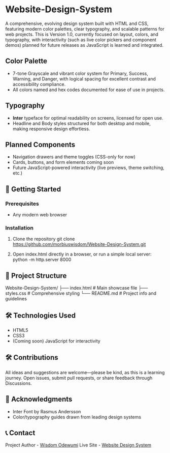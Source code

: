 # Website-Design-System
A comprehensive, evolving design system built with HTML and CSS, featuring modern color palettes, clear typography, and scalable patterns for web projects. This is Version 1.0, currently focused on layout, colors, and typography, with interactivity (such as live color pickers and component demos) planned for future releases as JavaScript is learned and integrated.

## Color Palette
- 7-tone Grayscale and vibrant color system for Primary, Success, Warning, and Danger, with logical spacing for excellent contrast and accessibility compliance.
- All colors named and hex codes documented for ease of use in projects.

## Typography
- **Inter** typeface for optimal readability on screens, licensed for open use.
- Headline and Body styles structured for both desktop and mobile, making responsive design effortless.

## Planned Components
- Navigation drawers and theme toggles (CSS-only for now)
- Cards, buttons, and form elements coming soon
- Future JavaScript-powered interactivity (live previews, theme switching, etc.)

## 🚀 Getting Started
### Prerequisites
- Any modern web browser

### Installation
1. Clone the repository
git clone https://github.com/morbiuswisdom/Website-Design-System.git

2. Open index.html directly in a browser, or run a simple local server:
python -m http.server 8000

## 📁 Project Structure
Website-Design-System/
├── index.html            # Main showcase file
├── styles.css            # Comprehensive styling
└── README.md             # Project info and guidelines

## 🛠️ Technologies Used
- HTML5
- CSS3
- (Coming soon) JavaScript for interactivity

## 🛠️ Contributions
All ideas and suggestions are welcome—please be kind, as this is a learning journey. Open issues, submit pull requests, or share feedback through Discussions.

## 🙏 Acknowledgments
- Inter Font by Rasmus Andersson
- Color/typography guides drawn from leading design systems

## 📞 Contact
Project Author - [Wisdom Odewumi](https://github.com/morbiuswisdom)
Live Site - [Website Design System](https://morbiuswisdom.github.io/Website-Design-System/)
